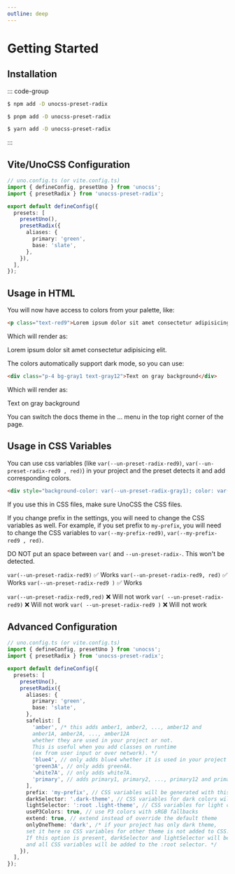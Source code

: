 ```yaml
---
outline: deep
---
```


# Getting Started

## Installation

::: code-group

```sh [npm]
$ npm add -D unocss-preset-radix
```

```sh [pnpm]
$ pnpm add -D unocss-preset-radix
```

```sh [yarn]
$ yarn add -D unocss-preset-radix
```

:::

## Vite/UnoCSS Configuration

```ts
// uno.config.ts (or vite.config.ts)
import { defineConfig, presetUno } from 'unocss';
import { presetRadix } from 'unocss-preset-radix';

export default defineConfig({
  presets: [
    presetUno(),
    presetRadix({
      aliases: {
        primary: 'green',
        base: 'slate',
      },
    }),
  ],
});
```

## Usage in HTML

You will now have access to colors from your palette, like:

```html
<p class="text-red9">Lorem ipsum dolor sit amet consectetur adipisicing elit.</p>
```

Which will render as:

<p class="text-red9">
	Lorem ipsum dolor sit amet consectetur adipisicing elit.
</p>

The colors automatically support dark mode, so you can use:

```html
<div class="p-4 bg-gray1 text-gray12">Text on gray background</div>
```

Which will render as:

<div class="p-4 bg-gray1 text-gray12">Text on gray background</div>

You can switch the docs theme in the ... menu in the top right corner of the page.

## Usage in CSS Variables

You can use css variables (like `var(--un-preset-radix-red9)`, `var(--un-preset-radix-red9 , red)`) in your project and the preset detects it and add corresponding colors.

```html
<div style="background-color: var(--un-preset-radix-gray1); color: var(--un-preset-radix-gray12, 'darkgray')">Text on gray background</div>
```
If you use this in CSS files, make sure UnoCSS the CSS files.

If you change prefix in the settings, you will need to change the CSS variables as well. For example, if you set prefix to `my-prefix`, you will need to change the CSS variables to `var(--my-prefix-red9)`, `var(--my-prefix-red9 , red)`.

DO NOT put an space between `var(` and `--un-preset-radix-`. This won't be detected. 

`var(--un-preset-radix-red9)` ✅ Works
`var(--un-preset-radix-red9, red)` ✅ Works
`var(--un-preset-radix-red9 )` ✅ Works

`var(--un-preset-radix-red9,red)` ❌ Will not work
`var( --un-preset-radix-red9)` ❌ Will not work
`var( --un-preset-radix-red9 )` ❌ Will not work

## Advanced Configuration

```ts
// uno.config.ts (or vite.config.ts)
import { defineConfig, presetUno } from 'unocss';
import { presetRadix } from 'unocss-preset-radix';

export default defineConfig({
  presets: [
    presetUno(),
    presetRadix({
      aliases: {
        primary: 'green',
        base: 'slate',
      },
      safelist: [
        'amber', /* this adds amber1, amber2, ..., amber12 and 
        amber1A, amber2A, ..., amber12A 
        whether they are used in your project or not. 
        This is useful when you add classes on runtime
        (ex from user input or over network). */
        'blue4', // only adds blue4 whether it is used in your project or not.
        'green3A', // only adds green4A.
        'white7A', // only adds white7A.
        'primary', // adds primary1, primary2, ..., primary12 and primary1A, primary2A, ..., primary12A whether they are used in your project or not.
      ],
      prefix: 'my-prefix', // CSS variables will be generated with this prefix
      darkSelector: '.dark-theme', // CSS variables for dark colors will be applied to this selector
      lightSelector: ':root .light-theme', // CSS variables for light colors will be applied to this selector
      useP3Colors: true, // use P3 colors with sRGB fallbacks
      extend: true, // extend instead of override the default theme
      onlyOneTheme: 'dark', /* if your project has only dark theme, 
      set it here so CSS variables for other theme is not added to CSS.
      If this option is present, darkSelector and lightSelector will be ignored 
      and all CSS variables will be added to the :root selector. */
    }),
  ],
});
```
